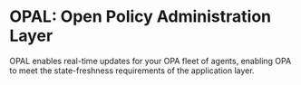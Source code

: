 # OPAL: Open Policy Administration Layer
OPAL enables real-time updates for your OPA fleet of agents,
enabling OPA to meet the state-freshness requirements of the application layer.